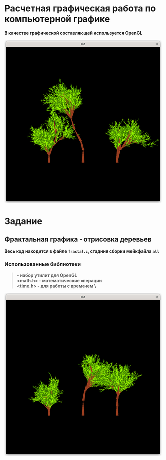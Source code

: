 # Расчетная графическая работа по компьютерной графике
<strong>В качестве графической составляющей используется OpenGL<strong>


![RGZ](examples/Ex1.png)

# Задание

## Фрактальная графика - отрисовка деревьев

Весь код находится в файле `fractal.c`, стадния сборки мейкфайла `all`

### Использованные библиотеки
><Glut>     - набор утилит для OpenGL \
><math.h>   - математические операции \
><time.h>   - для работы с временем \

![RGZ](examples/Ex2.png)
